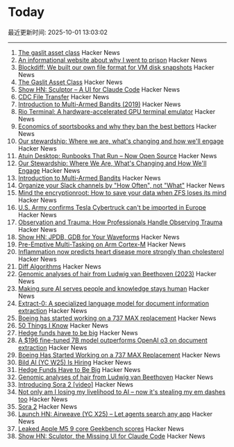 # Today

最近更新时间: 2025-10-01 13:03:02

--- 
1. [The gaslit asset class](https://blog.dshr.org/2025/09/the-gaslit-asset-class.html) Hacker News
2. [An informational website about why I went to prison](https://prison.josh.mn/) Hacker News
3. [Blockdiff: We built our own file format for VM disk snapshots](https://cognition.ai/blog/blockdiff) Hacker News
4. [The Gaslit Asset Class](https://blog.dshr.org/2025/09/the-gaslit-asset-class.html) Hacker News
5. [Show HN: Sculptor – A UI for Claude Code](https://imbue.com/sculptor/) Hacker News
6. [CDC File Transfer](https://github.com/google/cdc-file-transfer) Hacker News
7. [Introduction to Multi-Armed Bandits (2019)](https://arxiv.org/abs/1904.07272) Hacker News
8. [Rio Terminal: A hardware-accelerated GPU terminal emulator](https://rioterm.com/) Hacker News
9. [Economics of sportsbooks and why they ban the best bettors](https://www.dopaminemarkets.com/p/the-business-of-sports-betting-is) Hacker News
10. [Our stewardship: Where we are, what's changing and how we'll engage](https://rubycentral.org/news/our-stewardship-where-we-are-whats-changing-and-how-well-engage/) Hacker News
11. [Atuin Desktop: Runbooks That Run – Now Open Source](https://blog.atuin.sh/atuin-desktop-open-source/) Hacker News
12. [Our Stewardship: Where We Are, What's Changing and How We'll Engage](https://rubycentral.org/news/our-stewardship-where-we-are-whats-changing-and-how-well-engage/) Hacker News
13. [Introduction to Multi-Armed Bandits](https://arxiv.org/abs/1904.07272) Hacker News
14. [Organize your Slack channels by "How Often", not "What"](https://aggressivelyparaphrasing.me/2025/09/30/organize-your-slack-channels-by-how-often-not-what/) Hacker News
15. [Mind the encryptionroot: How to save your data when ZFS loses its mind](https://sambowman.tech/blog/posts/mind-the-encryptionroot-how-to-save-your-data-when-zfs-loses-its-mind/) Hacker News
16. [U.S. Army confirms Tesla Cybertruck can't be imported in Europe](https://electrek.co/2025/09/30/u-s-army-confirms-tesla-cybertruck-cant-be-imported-in-europe/) Hacker News
17. [Observation and Trauma: How Professionals Handle Observing Trauma](https://trainedobserver.substack.com/p/observation-and-trauma) Hacker News
18. [Show HN: JPDB, GDB for Your Waveforms](https://github.com/1024bees/dang) Hacker News
19. [Pre-Emptive Multi-Tasking on Arm Cortex-M](https://thejpster.org.uk/blog/blog-2025-09-28/) Hacker News
20. [Inflammation now predicts heart disease more strongly than cholesterol](https://www.empirical.health/blog/inflammation-and-heart-health/) Hacker News
21. [Diff Algorithms](https://flo.znkr.io/diff/) Hacker News
22. [Genomic analyses of hair from Ludwig van Beethoven (2023)](https://www.cell.com/current-biology/fulltext/S0960-9822(23)00181-1) Hacker News
23. [Making sure AI serves people and knowledge stays human](https://diff.wikimedia.org/2025/09/30/making-sure-ai-serves-people-and-knowledge-stays-human-wikimedia-foundation-publishes-a-human-rights-impact-assessment-on-the-interaction-of-ai-and-machine-learning-with-wikimedia-projects/) Hacker News
24. [Extract-0: A specialized language model for document information extraction](https://arxiv.org/abs/2509.22906) Hacker News
25. [Boeing has started working on a 737 MAX replacement](https://www.wsj.com/business/airlines/boeing-has-started-working-on-a-737-max-replacement-40a110df) Hacker News
26. [50 Things I Know](https://rebeccadai.substack.com/p/50-things-i-know) Hacker News
27. [Hedge funds have to be big](https://www.bloomberg.com/opinion/newsletters/2025-09-30/hedge-funds-have-to-be-big) Hacker News
28. [A $196 fine-tuned 7B model outperforms OpenAI o3 on document extraction](https://arxiv.org/abs/2509.22906) Hacker News
29. [Boeing Has Started Working on a 737 MAX Replacement](https://www.wsj.com/business/airlines/boeing-has-started-working-on-a-737-max-replacement-40a110df) Hacker News
30. [Bild AI (YC W25) Is Hiring](https://www.ycombinator.com/companies/bild-ai/jobs/m2ilR5L-founding-engineer-applied-ai) Hacker News
31. [Hedge Funds Have to Be Big](https://www.bloomberg.com/opinion/newsletters/2025-09-30/hedge-funds-have-to-be-big) Hacker News
32. [Genomic analyses of hair from Ludwig van Beethoven](https://www.cell.com/current-biology/fulltext/S0960-9822(23)00181-1) Hacker News
33. [Introducing Sora 2 [video]](https://www.youtube.com/watch?v=gzneGhpXwjU) Hacker News
34. [Not only am I losing my livelihood to AI – now it's stealing my em dashes too](https://www.theguardian.com/lifeandstyle/2025/oct/01/artificial-intelligence-em-dashes-ai-stealing-my-livelihood) Hacker News
35. [Sora 2](https://openai.com/index/sora-2/) Hacker News
36. [Launch HN: Airweave (YC X25) – Let agents search any app](https://github.com/airweave-ai/airweave) Hacker News
37. [Leaked Apple M5 9 core Geekbench scores](https://browser.geekbench.com/v6/cpu/14173685) Hacker News
38. [Show HN: Sculptor, the Missing UI for Claude Code](https://imbue.com/sculptor/) Hacker News
